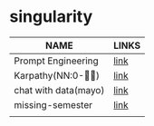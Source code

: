 # singularity

| NAME | LINKS |
| ---------------- | ---------------- |
| Prompt Engineering| [link](./Prompt%20Engineerning/README.md) |
| Karpathy(NN:0-🦸‍♂️) | [link](https://www.youtube.com/playlist?list=PLAqhIrjkxbuWI23v9cThsA9GvCAUhRvKZ) |
| chat with data(mayo) |[link](https://www.youtube.com/playlist?list=PLW1zZuZ6higf6zpy-eQoqMDHmBhxA64ln) |
| missing-semester | [link](./missing%20Semester/missingSem.md) |
| | |